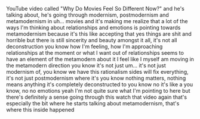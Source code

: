 ﻿YouTube video called "Why Do Movies Feel So Different Now?"
and he's talking about, he's going through modernism, postmodernism and
metamodernism in
uh... movies
and it's making me realize that a lot of the ways I'm thinking about relationships and
emotions
is pointing towards metamodernism
because it's this like
accepting that yes things are shit
and horrible
but there is still sincerity and beauty
amongst it all, it's not all deconstruction
you know how I'm feeling, how I'm approaching
relationships at the moment
or what I want out of relationships
seems to have an element of the metamodern about it
I feel like I myself am moving in the metamodern direction
you know it's not just
um...
it's not just
modernism of, you know we have this
rationalism
sides will fix everything, it's not just postmodernism where it's you know
nothing matters, nothing means anything
it's completely deconstructed to you know
no
it's like a you know, no
no emotions
yeah I'm not quite sure what I'm pointing to here
but there's definitely a sense going through this
watch that video again
that's especially the bit where he starts talking about metamodernism, that's where this inside happened
